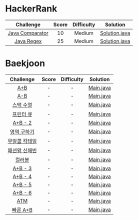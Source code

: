 # HackerRank

|                                                        Challenge                                                         | Score  | Difficulty |                                                     Solution                                                      |
|:------------------------------------------------------------------------------------------------------------------------:|:------:|:----------:|:-----------------------------------------------------------------------------------------------------------------:|
| [Java Comparator](https://www.hackerrank.com/challenges/java-comparator/problem)                                         |   10   |   Medium   | [Solution.java](HackerRank/Java%20Comparator/Solution.java)                    		                             |
| [Java Regex](https://www.hackerrank.com/challenges/java-regex/problem)                                        		   |   25   |   Medium   | [Solution.java](HackerRank/Java%20Comparator/Solution.java)                    		                             |


# Baekjoon 

|                                                        Challenge                                                         | Score  | Difficulty |                                                     Solution                                                      |
|:------------------------------------------------------------------------------------------------------------------------:|:------:|:----------:|:-----------------------------------------------------------------------------------------------------------------:|
| [A+B](https://www.acmicpc.net/problem/1000)                                         									   |   -   |    -  | [Main.java](Baekjoon/Q_1000)                    		                           										 |
| [A-B](https://www.acmicpc.net/problem/1001)                                         									   |   -   |    -  | [Main.java](Baekjoon/Q_1001)                    		                           										 |
| [스택 수열](https://www.acmicpc.net/problem/1874)                                         								   |   -   |    -  | [Main.java](Baekjoon/Q_1874)                    		                           										 |
| [프린터 큐](https://www.acmicpc.net/problem/1966)                                         								   |   -   |    -  | [Main.java](Baekjoon/Q_1966)                    		                           										 |
| [A+B - 2](https://www.acmicpc.net/problem/2558)                                         								   |   -   |    -  | [Main.java](Baekjoon/Q_2558)                    		                           										 |
| [영역 구하기](https://www.acmicpc.net/problem/2583)                                         							   |   -   |    -  | [Main.java](Baekjoon/Q_2583)                    		                          									 	 |
| [무알콜 칵테일](https://www.acmicpc.net/problem/2896)                                         							   |   -   |    -  | [Main.java](Baekjoon/Q_2896)                    		                         										 |
| [패션왕 신해빈](https://www.acmicpc.net/problem/9375)                                        							   |   -   |    -  | [Main.java](Baekjoon/Q_9375)                    		                          										 |
| [컬러볼](https://www.acmicpc.net/problem/10800)                                         								   |   -   |    -  | [Main.java](Baekjoon/Q_10800)                    		                         								 		 |
| [A+B - 3](https://www.acmicpc.net/problem/10950)                                         								   |   -   |    -  | [Main.java](Baekjoon/Q_10950)                    		                         										 |
| [A+B - 4](https://www.acmicpc.net/problem/10951)                                         								   |   -   |    -  | [Main.java](Baekjoon/Q_10951)                    		                        										 |
| [A+B - 5](https://www.acmicpc.net/problem/10952)                                         								   |   -   |    -  | [Main.java](Baekjoon/Q_10952)                    		                          										 |
| [A+B - 6](https://www.acmicpc.net/problem/10953)                                         								   |   -   |    -  | [Main.java](Baekjoon/Q_10953)                    		                          									 	 |
| [ATM](https://www.acmicpc.net/problem/11399)                                         									   |   -   |    -  | [Main.java](Baekjoon/Q_11399)                    		                         									  	 |
| [빠른 A+B](https://www.acmicpc.net/problem/15552)                                        								   |   -   |    -  | [Main.java](Baekjoon/Q_15552)                    		                          										 |
